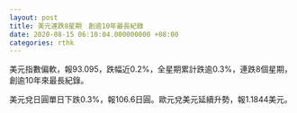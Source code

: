 ```yaml
---
layout: post
title: 美元連跌8星期　創逾10年最長紀錄
date: 2020-08-15 06:10:04.000000000 +08:00
categories: rthk
---
```


美元指數偏軟，報93.095，跌幅近0.2%，全星期累計跌逾0.3%，連跌8個星期，創逾10年來最長紀錄。

美元兌日圓單日下跌0.3%，報106.6日圓。歐元兌美元延續升勢，報1.1844美元。
